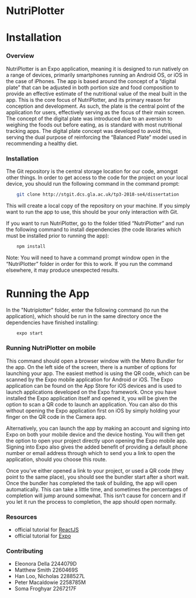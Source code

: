 # NutriPlotter
# Installation

### Overview
NutriPlotter is an Expo application, meaning it is designed to run natively on a range of devices, primarily smartphones running an Android OS, or iOS in the case of iPhones. The app is based around the concept of a “digital plate” that can be adjusted  in both portion size and food composition to provide an effective estimate of the nutritional value of the meal built in the app. This is the core focus of NutriPlotter, and its primary reason for conception and development. As such, the plate is the central point of the application for users, effectively serving as the focus of their main screen. The concept of the digital plate was introduced due to an aversion to weighing the foods out before eating, as is standard with most nutritional tracking apps. The digital plate concept was developed to avoid this, serving the dual purpose of reinforcing the “Balanced Plate” model used in recommending a healthy diet. 

### Installation
The Git repository is the central storage location for our code, amongst other things. In order to get access to the code for the project on your local device, you should run the following command in the command prompt:

```bash
    git clone http://stgit.dcs.gla.ac.uk/tp3-2018-se4/dissertation
```

This will create a local copy of the repository on your machine. If you simply want to run the app to use, this should be your only interaction with Git.

If you want to run NutriPlotter, go to the folder titled “NutriPlotter” and run the following command to install dependencies (the code libraries which must be installed prior to running the app):

```bash
    npm install
```

Note: You will need to have a command prompt window open in the “NutriPlotter” folder in order for this to work. If you run the command elsewhere, it may produce unexpected results. 

# Running the App
In the "Nutriplotter" folder, enter the following command (to run the application), which should be run in the same directory once the dependencies have finished installing:

```bash
    expo start
```

### Running NutriPlotter on mobile
This command should open a browser window with the Metro Bundler for the app. On the left side of the screen, there is a number of options for launching your app. The easiest method is using the QR code, which can be scanned by the Expo mobile application for Android or iOS. The Expo application can be found on the App Store for iOS devices and is used to launch applications developed on the Expo framework. Once you have installed the Expo application itself and opened it, you will be given the option to scan a QR code to launch an application. You can also do this without opening the Expo application first on iOS by simply holding your finger on the QR code in the Camera app.

Alternatively, you can launch the app by making an account and signing into Expo on both your mobile device and the device hosting. You will then get the option to open your project directly upon opening the Expo mobile app. Signing into Expo also gives the added benefit of providing a default phone number or email address through which to send you a link to open the application, should you choose this route.

Once you’ve either opened a link to your project, or used a QR code (they point to the same place), you should see the bundler start after a short wait. Once the bundler has completed the task of building, the app will open automatically. This can take a little time, and sometimes the percentages of completion will jump around somewhat. This isn’t cause for concern and if you let it run the process to completion, the app should open normally.


### Resources

- official tutorial for [ReactJS](https://reactjs.org/)
- official tutorial for [Expo](https://docs.expo.io/versions/latest/)

### Contributing

- Eleonora Della    2244079D
- Matthew Smith     2260469S    
- Han Loo, Nicholas 2288527L
- Peter Macaldowie  2258785M
- Soma Froghyar     2267217F
